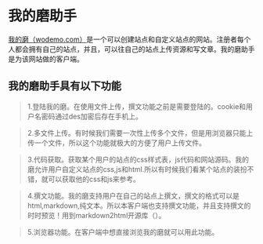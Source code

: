 
# 我的磨助手

[我的磨（wodemo.com）](https://s.wodemo.com)是一个可以创建站点和自定义站点的网站。注册者每个人都会拥有自己的站点，并且，可以往自己的站点上传资源和写文章。我的磨助手是为该网站做的客户端。


## 我的磨助手具有以下功能


> 1.登陆我的磨。在使用文件上传，撰文功能之前是需要登陆的。cookie和用户名密码通过des加密后存在手机上。


> 2.多文件上传。有时候我们需要一次性上传多个文件，但是用浏览器只能上传一个文件，所以这个功能就极大的方便了用户上传文件。


> 3.代码获取。获取某个用户的站点的css样式表，js代码和网站源码。我的磨允许用户自定义站点的css,js和html.所以有时候我们看某个站点的装扮不错，就可以获取他的css和js来参考。


> 4.撰文功能。我的磨支持用户在自己的站点上撰文，撰文的格式可以是html,markdown,纯文本。所以本客户端也支持撰文功能，并且支持撰文的时时预览！用到markdown2html开源库（）。


> 5.浏览器功能。在客户端中想直接浏览我的磨就可以用此功能。


